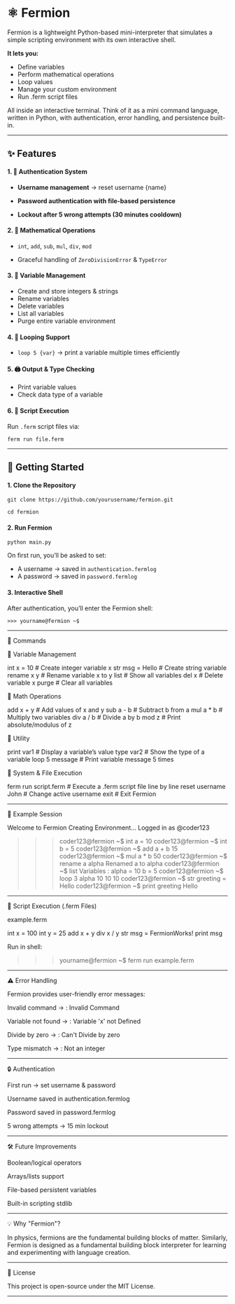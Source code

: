 # ⚛️ Fermion

Fermion is a lightweight Python-based mini-interpreter that simulates a simple scripting environment with its own interactive shell.

**It lets you:**

- Define variables
- Perform mathematical operations
- Loop values
- Manage your custom environment
- Run .ferm script files


All inside an interactive terminal. Think of it as a mini command language, written in Python, with authentication, error handling, and persistence built-in.


---

## ✨ Features

#### 1. 🔑 Authentication System

- **Username management** → reset username {name}

- **Password authentication with file-based persistence**

- **Lockout after 5 wrong attempts (30 minutes cooldown)**


#### 2. 🧮 Mathematical Operations

- `int`, `add`, `sub`, `mul`, `div`, `mod`

- Graceful handling of `ZeroDivisionError` & `TypeError`


#### 3. 📝 Variable Management

- Create and store integers & strings
- Rename variables
- Delete variables
- List all variables
- Purge entire variable environment


#### 4. 🔄 Looping Support

- `loop 5 {var}` → print a variable multiple times efficiently


#### 5. 🖨️ Output & Type Checking

- Print variable values
- Check data type of a variable


#### 6. 📜 Script Execution

Run `.ferm` script files via:

```
ferm run file.ferm
```


---

## 🚀 Getting Started

#### 1. Clone the Repository

```
git clone https://github.com/yourusername/fermion.git
```
```
cd fermion
```
#### 2. Run Fermion

```
python main.py
```
On first run, you’ll be asked to set:
- A username → saved in `authentication.fermlog`
- A password → saved in `password.fermlog`


#### 3. Interactive Shell

After authentication, you’ll enter the Fermion shell:

```
>>> yourname@fermion ~$
```

---

📖 Commands

🔹 Variable Management

int x = 10           # Create integer variable x
str msg = Hello      # Create string variable
rename x y           # Rename variable x to y
list                 # Show all variables
del x                # Delete variable x
purge                # Clear all variables

🔹 Math Operations

add x + y            # Add values of x and y
sub a - b            # Subtract b from a
mul a * b            # Multiply two variables
div a / b            # Divide a by b
mod z                # Print absolute/modulus of z

🔹 Utility

print var1           # Display a variable’s value
type var2            # Show the type of a variable
loop 5 message       # Print variable message 5 times

🔹 System & File Execution

ferm run script.ferm # Execute a .ferm script file line by line
reset username John  # Change active username
exit                 # Exit Fermion


---

📜 Example Session

Welcome to Fermion
Creating Environment...
Logged in as @coder123

>>> coder123@fermion ~$ int a = 10
>>> coder123@fermion ~$ int b = 5
>>> coder123@fermion ~$ add a + b
15
>>> coder123@fermion ~$ mul a * b
50
>>> coder123@fermion ~$ rename a alpha
Renamed a to alpha
>>> coder123@fermion ~$ list
Variables :
alpha = 10
b = 5
>>> coder123@fermion ~$ loop 3 alpha
10
10
10
>>> coder123@fermion ~$ str greeting = Hello
>>> coder123@fermion ~$ print greeting
Hello


---

📂 Script Execution (.ferm Files)

example.ferm

int x = 100
int y = 25
add x + y
div x / y
str msg = FermionWorks!
print msg

Run in shell:

>>> yourname@fermion ~$ ferm run example.ferm


---

⚠️ Error Handling

Fermion provides user-friendly error messages:

Invalid command →
<SyntaxError>: Invalid Command

Variable not found →
<NameError>: Variable 'x' not Defined

Divide by zero →
<ZeroDivisionError>: Can't Divide by zero

Type mismatch →
<TypeError>: Not an integer



---

🔒 Authentication

First run → set username & password

Username saved in authentication.fermlog

Password saved in password.fermlog

5 wrong attempts → 15 min lockout



---

🛠️ Future Improvements

Boolean/logical operators

Arrays/lists support

File-based persistent variables

Built-in scripting stdlib



---

💡 Why "Fermion"?

In physics, fermions are the fundamental building blocks of matter.
Similarly, Fermion is designed as a fundamental building block interpreter for learning and experimenting with language creation.


---

📜 License

This project is open-source under the MIT License.


---

